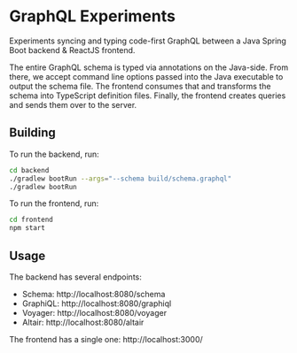 # GraphQL Experiments
Experiments syncing and typing code-first GraphQL between a Java Spring Boot backend & ReactJS frontend.

The entire GraphQL schema is typed via annotations on the Java-side. From there, we accept command line options passed into the Java executable to output the schema file. The frontend consumes that and transforms the schema into TypeScript definition files. Finally, the frontend creates queries and sends them over to the server.

## Building
To run the backend, run:
```bash
cd backend
./gradlew bootRun --args="--schema build/schema.graphql"
./gradlew bootRun
```

To run the frontend, run:
```bash
cd frontend
npm start
```

## Usage
The backend has several endpoints:
- Schema: http://localhost:8080/schema
- GraphiQL: http://localhost:8080/graphiql
- Voyager: http://localhost:8080/voyager
- Altair: http://localhost:8080/altair

The frontend has a single one:
http://localhost:3000/
